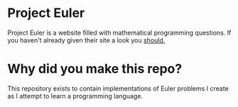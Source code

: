 #  Project Euler
Project Euler is a website filled with mathematical programming questions. If you haven't already given their site a look you [should.](https://projecteuler.net/about)

# Why did you make this repo?
This repository exists to contain implementations of Euler problems I create as I attempt to learn a programming language.

